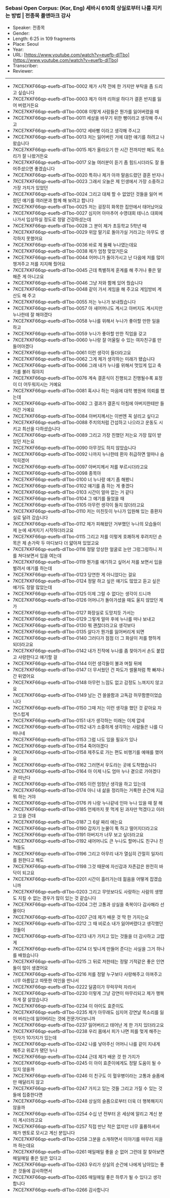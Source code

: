 ### Sebasi Open Corpus: (Kor, Eng) 세바시 610회 상실로부터 나를 지키는 방법 | 전종목 폴앤마크 강사

- Speaker: 전종목
- Gender: 
- Length: 6:25 in 109 fragments
- Place: Seoul
- Year: 
- URL: [https://www.youtube.com/watch?v=euefb-dITbo] (https://www.youtube.com/watch?v=euefb-dITbo)
- Transcriber: 
- Reviewer: 

---

- 7KCE7KKF66qp-euefb-dITbo-0002 제가 시작 전에 한 가지만 부탁을 좀 드리고 싶습니다
- 7KCE7KKF66qp-euefb-dITbo-0003 제가 아까 리허설 하다가 결혼 반지를 잃어 버렸거든요
- 7KCE7KKF66qp-euefb-dITbo-0008 이렇게 사람들은 뭔가를 잃어버렸을 때
- 7KCE7KKF66qp-euefb-dITbo-0011 세상을 바꾸기 위한 뻥이라고 생각해 주시고
- 7KCE7KKF66qp-euefb-dITbo-0012 세바뻥 이라고 생각해 주시고
- 7KCE7KKF66qp-euefb-dITbo-0013 저는 잃어버린 거에 대한 얘기를 하려고 나왔습니다
- 7KCE7KKF66qp-euefb-dITbo-0015 제가 올라오기 한 시간 전까지만 해도 목소리가 잘 나왔거든요
- 7KCE7KKF66qp-euefb-dITbo-0017 오늘 여러분이 듣기 좀 힘드시더라도 잘 들어주셨으면 좋겠습니다
- 7KCE7KKF66qp-euefb-dITbo-0020 특히나 제가 아까 말씀드렸던 결혼 반지나
- 7KCE7KKF66qp-euefb-dITbo-0023 그래서 오늘은 제 인생에서 가장 소중하고 가장 가치가 있었던
- 7KCE7KKF66qp-euefb-dITbo-0024 그리고 대체 할 수 없었던 것들을 잃어 버렸던 얘기를 여러분과 함께 해 보려고 합니다
- 7KCE7KKF66qp-euefb-dITbo-0025 저는 굉장히 화목한 집안에서 태어났어요
- 7KCE7KKF66qp-euefb-dITbo-0027 심지어 아마추어 수영대회 테니스 대회에 나가서 입상하실 정도로 정말 건강하셨는데
- 7KCE7KKF66qp-euefb-dITbo-0028 그 분이 제가 초등학교 5학년 때
- 7KCE7KKF66qp-euefb-dITbo-0029 위암 말기로 돌아가실 거라고는 아무도 생각하지 못했어요
- 7KCE7KKF66qp-euefb-dITbo-0036 바로 제 둘째 누나였는데요
- 7KCE7KKF66qp-euefb-dITbo-0038 제가 엄청 맞았거든요
- 7KCE7KKF66qp-euefb-dITbo-0044 어머니가 돌아가시고 난 다음에 저를 많이 챙겨주고 저를 지지해 줬어요
- 7KCE7KKF66qp-euefb-dITbo-0045 근데 특별하게 훈계를 해 주거나 좋은 말 해준 게 아니고요
- 7KCE7KKF66qp-euefb-dITbo-0046 그냥 저와 함께 있어 줬습니다
- 7KCE7KKF66qp-euefb-dITbo-0048 같이 가서 게임을 해 주고요 게임방비 계산도 해 주고
- 7KCE7KKF66qp-euefb-dITbo-0055 저는 누나가 보내줬습니다
- 7KCE7KKF66qp-euefb-dITbo-0057 아 새어머니도 계시고 아버지도 계시지만 누나한테 잘 해야겠다
- 7KCE7KKF66qp-euefb-dITbo-0058 누나를 위해서 누나가 좋아할 만한 일을 하고
- 7KCE7KKF66qp-euefb-dITbo-0059 누나가 좋아할 만한 직업을 갖고
- 7KCE7KKF66qp-euefb-dITbo-0060 누나랑 잘 어울릴 수 있는 여자친구를 만들어야겠다
- 7KCE7KKF66qp-euefb-dITbo-0061 이런 생각이 들더라고요
- 7KCE7KKF66qp-euefb-dITbo-0062 그게 제가 생각하는 미래가 됐습니다
- 7KCE7KKF66qp-euefb-dITbo-0066 그래 내가 누나를 위해서 멋있게 입고 축가를 불러 줘야지
- 7KCE7KKF66qp-euefb-dITbo-0076 계속 결혼식이 진행되고 진행될수록 표정이 더 어두워지시는 거예요
- 7KCE7KKF66qp-euefb-dITbo-0081 혹시나 하는 마음에 대학 병원에 의뢰를 했는데
- 7KCE7KKF66qp-euefb-dITbo-0082 그 결과가 결혼식 아침에 아버지한테만 들어간 거예요
- 7KCE7KKF66qp-euefb-dITbo-0084 아버지께서는 이번엔 꼭 살리고 싶다고
- 7KCE7KKF66qp-euefb-dITbo-0088 주치의처럼 간섭하고 나으라고 운동도 시키고 최선을 다하셨습니다
- 7KCE7KKF66qp-euefb-dITbo-0089 그리고 가장 친했던 저는요 가장 많이 받았던 저는요
- 7KCE7KKF66qp-euefb-dITbo-0090 아무것도 하지 않았습니다
- 7KCE7KKF66qp-euefb-dITbo-0092 나까지 누나한테 환자 취급하면 얼마나 숨 막히겠어
- 7KCE7KKF66qp-euefb-dITbo-0097 아버지께서 저를 부르시더라고요
- 7KCE7KKF66qp-euefb-dITbo-0098 종목아
- 7KCE7KKF66qp-euefb-dITbo-0100 너 누나랑 얘기 좀 해봤니
- 7KCE7KKF66qp-euefb-dITbo-0102 얘기를 좀 하는 게 좋겠다
- 7KCE7KKF66qp-euefb-dITbo-0103 시간이 얼마 없는 거 같다
- 7KCE7KKF66qp-euefb-dITbo-0104 그 얘기를 들었을 때
- 7KCE7KKF66qp-euefb-dITbo-0105 아무런 생각이 들지 않더라고요
- 7KCE7KKF66qp-euefb-dITbo-0110 저는 미친듯이 누나가 입원해 있는 중환자실로 달려 갔습니다
- 7KCE7KKF66qp-euefb-dITbo-0112 제가 피해왔던 거부했던 누나의 모습들이 제 눈에 새겨지기 시작하더라고요
- 7KCE7KKF66qp-euefb-dITbo-0115 그리고 저를 이렇게 호쾌하게 후려치던 손목은 제 손가락 두 마디보다 더 얇아져 있었고요
- 7KCE7KKF66qp-euefb-dITbo-0116 정말 앙상한 얼굴로 눈만 그렁그렁하니 저를 쳐다보면서 입을 여는데
- 7KCE7KKF66qp-euefb-dITbo-0119 뭔가를 얘기하고 싶어서 저를 보면서 입을 벌려서 얘기를 하는데
- 7KCE7KKF66qp-euefb-dITbo-0123 당연한 게 아니었다는 걸요
- 7KCE7KKF66qp-euefb-dITbo-0124 정말 하고 싶은 얘기도 많았고 듣고 싶은 얘기도 정말 많았는데
- 7KCE7KKF66qp-euefb-dITbo-0125 이제 그럴 수 없다는 생각이 드니까
- 7KCE7KKF66qp-euefb-dITbo-0126 어머니가 돌아가셨을 때도 울지 않았던 제가
- 7KCE7KKF66qp-euefb-dITbo-0127 화장실로 도망치듯 가서는
- 7KCE7KKF66qp-euefb-dITbo-0129 그렇게 얼마 후에 누나를 떠나 보내고
- 7KCE7KKF66qp-euefb-dITbo-0130 뭐 괜찮더라고요 생각보다
- 7KCE7KKF66qp-euefb-dITbo-0135 살다가 뭔가를 잃어버리게 되면
- 7KCE7KKF66qp-euefb-dITbo-0140 그러다가 점점 더 그 화살이 저를 향하게 되더라고요
- 7KCE7KKF66qp-euefb-dITbo-0142 내가 진작에 누나를 좀 찾아가서 손도 붙잡고 사랑한다고 얘기할 걸
- 7KCE7KKF66qp-euefb-dITbo-0144 이런 생각들이 불과 며칠 뒤에
- 7KCE7KKF66qp-euefb-dITbo-0147 더 무서웠던 건 파도가 썰물처럼 쫙 빠져나간 뒤였어요
- 7KCE7KKF66qp-euefb-dITbo-0148 아무런 느낌도 없고 감정도 느껴지지 않고요
- 7KCE7KKF66qp-euefb-dITbo-0149 남는 건 쓸쓸함과 고독감 허무함뿐이었습니다
- 7KCE7KKF66qp-euefb-dITbo-0150 그때 저는 이런 생각을 했던 것 같아요 자연스럽게
- 7KCE7KKF66qp-euefb-dITbo-0151 내가 생각하는 미래는 이제 없네
- 7KCE7KKF66qp-euefb-dITbo-0152 내가 소중하게 생각하는 사람들은 나를 다 떠나네
- 7KCE7KKF66qp-euefb-dITbo-0153 그럼 나도 있을 필요가 있나
- 7KCE7KKF66qp-euefb-dITbo-0154 죽어야겠다
- 7KCE7KKF66qp-euefb-dITbo-0158 제주도로 가는 편도 비행기를 예매를 했어요
- 7KCE7KKF66qp-euefb-dITbo-0162 그러면서 우도라는 곳에 도착했습니다
- 7KCE7KKF66qp-euefb-dITbo-0164 아 이제 나도 엄마 누나 곁으로 가야겠다 곧 떠난다
- 7KCE7KKF66qp-euefb-dITbo-0165 이런 엄청난 생각을 하고 있는데
- 7KCE7KKF66qp-euefb-dITbo-0174 아니 내 삶을 정리하는 거룩한 순간에 지금 뭐 하는 거야
- 7KCE7KKF66qp-euefb-dITbo-0176 캬 나랑 누나같네 인마 누나 있을 때 잘 해
- 7KCE7KKF66qp-euefb-dITbo-0185 언제까지 못 먹게 된 과자만 먹겠다고 이러고 있을 건데
- 7KCE7KKF66qp-euefb-dITbo-0187 그 6살 짜리 애는요
- 7KCE7KKF66qp-euefb-dITbo-0190 갑자기 눈물이 툭 하고 떨어지더라고요
- 7KCE7KKF66qp-euefb-dITbo-0191 아버지가 너무 보고 싶더라고요
- 7KCE7KKF66qp-euefb-dITbo-0192 새어머니도 큰 누나도 할머니도 친구나 친척들도
- 7KCE7KKF66qp-euefb-dITbo-0196 그리고 아무리 내가 열심히 간절히 일자리를 원한다고 해도
- 7KCE7KKF66qp-euefb-dITbo-0198 그것 때문에 자신감과 자존감은 완전히 바닥이 되고요
- 7KCE7KKF66qp-euefb-dITbo-0201 시간이 흘러가는데 젊음을 어떻게 잡겠습니까
- 7KCE7KKF66qp-euefb-dITbo-0203 그리고 무엇보다도 사랑하는 사람의 생명도 지킬 수 없는 경우가 많이 있는 것 같습니다
- 7KCE7KKF66qp-euefb-dITbo-0204 그런 고통과 상실을 축복이다 감사해라 선물이다
- 7KCE7KKF66qp-euefb-dITbo-0207 근데 제가 배운 것 딱 한 가지는요
- 7KCE7KKF66qp-euefb-dITbo-0212 그 때 비로소 내가 잃어버렸다고 생각했던 것들이
- 7KCE7KKF66qp-euefb-dITbo-0213 내가 가지고 있는 것들을 더 감사하고 고맙게
- 7KCE7KKF66qp-euefb-dITbo-0214 더 빛나게 만들어 준다는 사실을 그거 하나를 배웠습니다
- 7KCE7KKF66qp-euefb-dITbo-0215 그 뒤로 저한테는 정말 기적같은 좋은 인연들이 많이 생겼어요
- 7KCE7KKF66qp-euefb-dITbo-0216 저를 정말 누구보다 사랑해주고 아껴주고 너무 아름답고 따뜻한 여인을 만나서
- 7KCE7KKF66qp-euefb-dITbo-0222 달콤이가 무럭무럭 자라서
- 7KCE7KKF66qp-euefb-dITbo-0230 이렇게 그냥 강연이 마무리되고 제가 행복하게 잘 살았습니다
- 7KCE7KKF66qp-euefb-dITbo-0234 이 아이도 효준이도
- 7KCE7KKF66qp-euefb-dITbo-0235 제가 아무래도 심지어 강연날 목소리를 잃어 버리는데 잃어버리는 것에 전문가다보니까
- 7KCE7KKF66qp-euefb-dITbo-0237 잃어버리고 태어난 게 한 가지 있더라고요
- 7KCE7KKF66qp-euefb-dITbo-0238 우리 몸에서 피가 나면 피를 멎게 해주는 인자가 10가지가 있는데
- 7KCE7KKF66qp-euefb-dITbo-0242 나를 낳아주신 어머니 나를 같이 지내게 해주고 위로가 됐던 누나
- 7KCE7KKF66qp-euefb-dITbo-0244 근데 제가 배운 것 한 가지가
- 7KCE7KKF66qp-euefb-dITbo-0245 이 아이 효준이에게도 정말 도움이 될 수 있지 않을까
- 7KCE7KKF66qp-euefb-dITbo-0246 이 친구도 이 혈우병이라는 고통과 슬픔에만 매달리지 않고
- 7KCE7KKF66qp-euefb-dITbo-0247 가지고 있는 것들 그리고 가질 수 있는 것들에 집중한다면
- 7KCE7KKF66qp-euefb-dITbo-0248 상실의 슬픔으로부터 더욱 더 행복해지지 않을까
- 7KCE7KKF66qp-euefb-dITbo-0254 수십 년 전부터 온 세상에 알리고 계신 분이 계시더라고요
- 7KCE7KKF66qp-euefb-dITbo-0257 직접 만난 적은 없지만 너무 훌륭하셔서 제가 멘토로 모시고 계신 분입니다
- 7KCE7KKF66qp-euefb-dITbo-0258 그분을 소개하면서 이야기를 마무리 지을까 하는데요
- 7KCE7KKF66qp-euefb-dITbo-0261 매일매일 좋을 순 없어 그런데 잘 찾아보면 매일매일 좋은 일은 있다고
- 7KCE7KKF66qp-euefb-dITbo-0263 우리가 상실의 순간에 나에게 남아있는 좋은 것들에 감사하면서
- 7KCE7KKF66qp-euefb-dITbo-0265 매일매일 좋은 하루가 될 수 있다고 생각합니다
- 7KCE7KKF66qp-euefb-dITbo-0266 감사합니다
